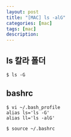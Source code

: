 ```yaml
---
layout: post
title: "[MAC] ls -alG"
categories: [mac]
tags: [mac]
description: 
---
```


## ls 칼라 폴더
```
$ ls -G
```

## bashrc
```
$ vi ~/.bash_profile
alias ls='ls -G'
alias ll='ls -alG'

$ source ~/.bashrc
```
